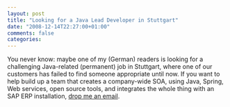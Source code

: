 ```yaml
---
layout: post
title: "Looking for a Java Lead Developer in Stuttgart"
date: "2008-12-14T22:27:00+01:00"
comments: false
categories: 
---
```


<p>You never know: maybe one of my (German) readers is looking for a challenging Java-related (permanent) job in Stuttgart, where one of our customers has failed to find someone appropriate until now. If you want to help build up a team that creates a company-wide SOA, using Java, Spring, Web services, open source tools, and integrates the whole thing with an SAP ERP installation, <a href="mailto:stefan.tilkov@innoq.com">drop me an email</a>.</p>


